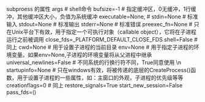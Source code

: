 subproess 的属性
args            # shell命令
bufsize=-1      # 指定缓冲区，0无缓冲，1行缓冲，其他缓冲区大小，负值为系统缓冲
executable=None,    #
stdin=None      #   标准输入
stdout=None     #   标准输出
stderr=None     #   标准错误
preexec_fn=None #   只在Unix平台下有效，用于指定一个可执行对象（callable object），它将在子进程运行之前被调用
close_fds=_PLATFORM_DEFAULT_CLOSE_FDS
shell=False     # 同上
cwd=None        # 用于设置子进程的当前目录
env=None        # 用于指定子进程的环境变量。如果env=None,子进程的环境变量将从父进程中继承
universal_newlines=False    # 不同系统的行换行符不同，True同意使用 \n
startupinfo=None    # 只在windows有效，将被传递的底层的CreateProcess()函数，用于设置子进程的一些属性，如：主窗口的外观，子进程的优先级等等
creationflags=0     # 同上
restore_signals=True
start_new_session=False
pass_fds=()